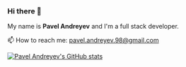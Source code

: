 ### Hi there 👋

My name is **Pavel Andreyev** and I'm a full stack developer.

📫 How to reach me: pavel.andreyev.98@gmail.com

[![Pavel Andreyev's GitHub stats](https://github-readme-stats.vercel.app/api?username=PavelAndreyev1337)](https://github.com/anuraghazra/github-readme-stats)

<!--
**PavelAndreyev1337/PavelAndreyev1337** is a ✨ _special_ ✨ repository because its `README.md` (this file) appears on your GitHub profile.

Here are some ideas to get you started:

- 🔭 I’m currently working on ...
- 🌱 I’m currently learning ...
- 👯 I’m looking to collaborate on ...
- 🤔 I’m looking for help with ...
- 💬 Ask me about ...
- 📫 How to reach me: ...
- 😄 Pronouns: ...
- ⚡ Fun fact: ...
-->
